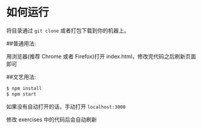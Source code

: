 # 如何运行

将目录通过 `git clone` 或者打包下载到你的机器上。

##普通用法:

用浏览器(推荐 Chrome 或者 Firefox)打开 index.html，修改完代码之后刷新页面即可

##文艺用法:

```bash
$ npm install
$ npm start
```

如果没有自动打开的话，手动打开 `localhost:3000`

修改 exercises 中的代码后会自动刷新